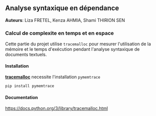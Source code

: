 ## Analyse syntaxique en dépendance

**Auteurs**: Liza FRETEL, Kenza AHMIA, Shami THIRION SEN

### Calcul de complexite en temps et en espace

Cette partie du projet utilise `tracemalloc` pour mesurer l'utilisation de la mémoire et le temps d'exécution pendant l'analyse syntaxique de documents textuels.

#### Installation

[**tracemalloc**](https://docs.python.org/3/library/tracemalloc.html) necessite l'installation `pymemtrace`

```bash
pip install pymemtrace
```

#### Documentation

https://docs.python.org/3/library/tracemalloc.html
